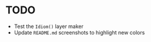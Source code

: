 # TODO

 - Test the `Idiom()` layer maker
 - Update `README.md` screenshots to highlight new 
 colors